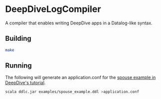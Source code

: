 DeepDiveLogCompiler
===================

A compiler that enables writing DeepDive apps in a Datalog-like syntax.

## Building

```bash
make
```

## Running
The following will generate an application.conf for the [spouse example in DeepDive's tutorial](http://deepdive.stanford.edu/doc/basics/walkthrough/walkthrough.html).
```bash
scala ddlc.jar examples/spouse_example.ddl >application.conf
```
